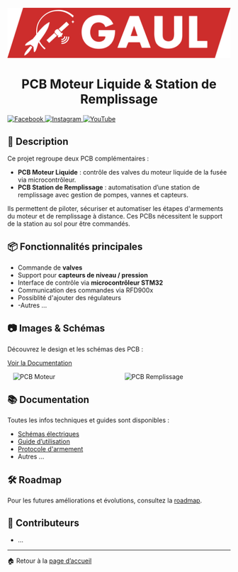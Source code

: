 [![MasterHead](Documentation/GAUL/logo-full.webp)](https://github.com/ton-org/PCB-Moteur-Liquide-Remplissage)

<h1 align="center">PCB Moteur Liquide & Station de Remplissage</h1>

<p align="left">
  <a href="https://www.facebook.com/" target="_blank">
    <img src="https://raw.githubusercontent.com/rahuldkjain/github-profile-readme-generator/master/src/images/icons/Social/facebook.svg" alt="Facebook" height="30" width="40" />
  </a>
  <a href="https://www.instagram.com/" target="_blank">
    <img src="https://raw.githubusercontent.com/rahuldkjain/github-profile-readme-generator/master/src/images/icons/Social/instagram.svg" alt="Instagram" height="30" width="40" />
  </a>
  <a href="https://www.youtube.com/" target="_blank">
    <img src="https://raw.githubusercontent.com/rahuldkjain/github-profile-readme-generator/master/src/images/icons/Social/youtube.svg" alt="YouTube" height="30" width="40" />
  </a>
</p>

## 🌟 **Description**

Ce projet regroupe deux PCB complémentaires :  
- **PCB Moteur Liquide** : contrôle des valves du moteur liquide de la fusée via microcontrôleur.  
- **PCB Station de Remplissage** : automatisation d’une station de remplissage avec gestion de pompes, vannes et capteurs.  

Ils permettent de piloter, sécuriser et automatiser les étapes d'armements du moteur et de remplissage à distance. Ces PCBs nécessitent le support de la station au sol pour être commandés.

## 📦 **Fonctionnalités principales**

- Commande de **valves**
- Support pour **capteurs de niveau / pression**
- Interface de contrôle via **microcontrôleur STM32**
- Communication des commandes via RFD900x
- Possiblité d'ajouter des régulateurs
- -Autres ...

## 📷 **Images & Schémas**

Découvrez le design et les schémas des PCB :  

[Voir la Documentation](./Documentation/Showcase.md)

<div style="display: flex; justify-content: space-around;">
  <img src="./Documentation/PCB/pcb_moteur.png" alt="PCB Moteur" width="45%">
  <img src="./Documentation/PCB/pcb_remplissage.png" alt="PCB Remplissage" width="45%">
</div>

## 📚 **Documentation**

Toutes les infos techniques et guides sont disponibles :  

- [Schémas électriques](./Documentation/Schemas.md)  
- [Guide d’utilisation](./Documentation/Guide.md)
- [Protocole d'armement](./Documentation/Protocole_Armement.md)
- Autres ...  

## 🛠 **Roadmap**

Pour les futures améliorations et évolutions, consultez la [roadmap](./Documentation/Roadmap.md).

## 👥 **Contributeurs**

- ...

---

🏠 Retour à la [page d’accueil]([https://github.com/](https://github.com/GAULAvionique/NautilPCB/))
